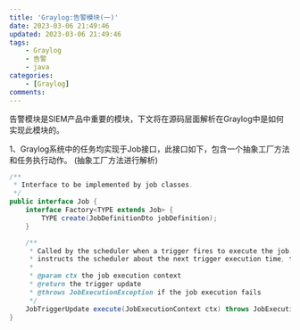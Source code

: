 ```yaml
---
title: 'Graylog:告警模块(一)'
date: 2023-03-06 21:49:46
updated: 2023-03-06 21:49:46
tags:
    - Graylog
    - 告警
    - java
categories:
    - [Graylog]
comments:
---
```

告警模块是SIEM产品中重要的模块，下文将在源码层面解析在Graylog中是如何实现此模块的。
<!-- more -->
1、Graylog系统中的任务均实现于Job接口，此接口如下，包含一个抽象工厂方法和任务执行动作。
(抽象工厂方法进行解析)
```java
/**
 * Interface to be implemented by job classes.
 */
public interface Job {
    interface Factory<TYPE extends Job> {
        TYPE create(JobDefinitionDto jobDefinition);
    }

    /**
     * Called by the scheduler when a trigger fires to execute the job. It returns a {@link JobTriggerUpdate} that
     * instructs the scheduler about the next trigger execution time, trigger data and others.
     *
     * @param ctx the job execution context
     * @return the trigger update
     * @throws JobExecutionException if the job execution fails
     */
    JobTriggerUpdate execute(JobExecutionContext ctx) throws JobExecutionException;
}
```



